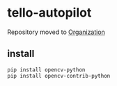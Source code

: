 # tello-autopilot
Repository moved to [Organization](https://github.com/drone-autopilot)

## install

```
pip install opencv-python
pip install opencv-contrib-python
```
